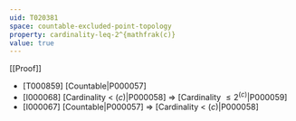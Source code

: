 ```yaml
---
uid: T020381
space: countable-excluded-point-topology
property: cardinality-leq-2^{mathfrak(c)}
value: true
---
```

[[Proof]]

* [T000859] [Countable|P000057]
* [I000068] [Cardinality < $\mathfrak(c)$|P000058] => [Cardinality $\leq 2^{\mathfrak(c)}$|P000059]
* [I000067] [Countable|P000057] => [Cardinality < $\mathfrak(c)$|P000058]

